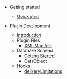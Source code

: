 - Getting started
  - [Quick start](README.md)

- Plugin Development
  - [Introduction](plugins/index.md)
  - Plugin Files
    - [XML Manifest](plugins/files/manifest.md)
  - Database Schema
    - [Getting Started](plugins/database/index.md)
    - [DataObject](plugins/database/DataObject.md)
  - [Hooks](plugins/hooks/index.md)
    - [deliveryLimitations](plugins/hooks/deliveryLimitations.md)
